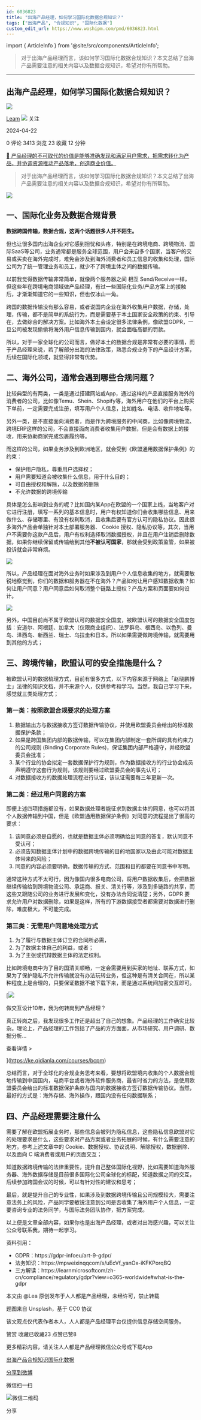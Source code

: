 ```yaml
---
id: 6036823
title: "出海产品经理，如何学习国际化数据合规知识？"
tags: ["出海产品", "合规知识", "国际化数据"]
custom_edit_url: https://www.woshipm.com/pmd/6036823.html
---
```

import { ArticleInfo } from '@site/src/components/ArticleInfo';

<ArticleInfo
    author="Leam"
    authorLink="https://www.woshipm.com/u/660532"
    published="2024-04-22"
    views={3413}
    comments={0}
    collects={23}
/>

> 对于出海产品经理而言，该如何学习国际化数据合规知识？本文总结了出海产品需要注意的相关内容以及数据合规知识，希望对你有所帮助。

---

## 出海产品经理，如何学习国际化数据合规知识？

[![](https://static.woshipm.com/view/woshipm_api_def_20231116130538_3546.jpg?imageView2/1/w/72/h/72/q/100)](https://www.woshipm.com/u/660532)

[Leam](https://www.woshipm.com/u/660532) ![](https://static.woshipm.com/tag/1101_1@2x.png) 关注

2024-04-22

0 评论 3413 浏览 23 收藏 12 分钟

[🔗 产品经理的不可取代的价值是能够准确发现和满足用户需求，把需求转化为产品，并协调资源推动产品落地，创造商业价值。](https://ke.qidianla.com/courses/90pm)

> 对于出海产品经理而言，该如何学习国际化数据合规知识？本文总结了出海产品需要注意的相关内容以及数据合规知识，希望对你有所帮助。

![](https://image.woshipm.com/2023/04/14/a1997136-da9e-11ed-aee8-00163e0b5ff3.png)

## 一、国际化业务及数据合规背景

**数据跨国传输，数据合规，这两个话题很多人并不陌生。**

但也让很多国内出海企业对它感到担忧和头疼，特别是在跨境电商、跨境物流、国际SaaS等公司，业务通常都是服务全球范围，用户会来自多个国家，当客户的交易或买卖在海外完成时，难免会涉及到海外消费者和员工信息的收集和处理，国际公司为了统一管理业务和员工，就少不了跨境主体之间的数据传输。

以前我觉得数据传输非常简单，就像两个服务器之间 相互 Send/Receive一样，但这些年在跨境电商领域做产品经理，有过一些国际化业务/产品方案上的接触后，才渐渐知道它的一些知识，但也仅冰山一角。

跨国的数据传输没有那么容易，或者说国内企业在海外收集用户数据，存储，处理，传输，都不是简单的系统行为，而是需要基于本土国家安全政策的约束、引导在，去做综合的解决方案。比如海外本土会设定很多法律条例，像欧盟GDPR，一旦公司被发现偷偷将海外用户信息传输到国内，就会面临高额的罚款。

所以，对于一家全球化的公司而言，做好本土的数据合规是非常有必要的事情，而于产品经理来说，若了解部分出海的法律政策，熟悉合规业务下的产品设计方案，后续在国际化领域，就显得非常有优势。

## 二、海外公司，通常会遇到哪些合规问题？

比较典型的有两类，一类是通过搭建网站或App，通过这样的产品直接服务海外的消费者的公司，比如像Temu、Shein、Shopify等，海外用户在他们的平台上购买下单前，一定需要完成注册，填写用户个人信息，比如姓名、电话、收件地址等。

另外一类，是不直接面向消费者，而是作为跨境服务的中间商，比如像跨境物流、跨境ERP这样的公司，不会直接面向消费者收集用户数据，但是会有数据上的接收，用来协助商家完成包裹履约等。

而这样的公司，如果业务涉及到欧洲地区，就会受到《欧盟通用数据保护条例》的约束：

*   保护用户隐私，尊重用户选择权；
*   用户需要知道会被收集什么信息，用于什么目的；
*   可自由授权和解除，以及数据的删除
*   不允许数据的跨境传输

具体是怎么影响到业务的呢？比如国内某App在欧盟的一个国家上线，当地客户对它进行注册，填写一系列的基本信息时，用户有权知道你们会收集哪些信息、用来做什么、存储哪里、有没有权利取消，且收集后要有官方认可的隐私协议。因此很多海外产品会单独针对本土部署服务器、 Cookie 授权、隐私协议等，其次，当用户不需要你这款产品后，用户有权利选择取消数据授权，并且在用户注销后删除数据，如果你继续保留或传输给到其他**不被认可国家**，那就会受到政策监管，如果被投诉就会非常麻烦。

![](https://image.woshipm.com/2024/04/20/9fbf227c-fecc-11ee-a729-00163e0b5ff3.png)

所以，产品经理在面对海外业务时如果涉及到用户个人信息收集的地方，就需要敏锐地察觉到，你们的数据和服务器在不在海外？产品如何让用户感知数据收集？如何让用户同意？用户同意后如何取消整个链路上授权？产品方案和页面要如何设计。

![](https://image.woshipm.com/2024/04/20/9ff2359a-fecc-11ee-a7e6-00163e0b5ff3.png)

另外，中国目前尚不属于欧盟认可的数据安全国度，被欧盟认可的数据安全国度包括：安道尔、阿根廷、加拿大（仅限商业组织）、法罗群岛、根西岛、以色列、曼岛、泽西岛、新西兰、瑞士、乌拉圭和日本。所以如果需要做跨境传输，就需要用到其他的方式；

## 三、跨境传输，欧盟认可的安全措施是什么？

被欧盟认可的数据梳理方式，目前有很多方式，以下内容来源于网络上「赵晓鹏博士」法律的知识文档，并不来源个人，仅供参考和学习。当然，我自己学习下来，感觉就三类处理方式；

### 第一类：按照欧盟合规要求的处理方案

1.  数据输出方与数据接收方签订数据传输协议，并使用欧盟委员会给出的标准数据保护条款；
2.  如果是跨国集团内部的数据传输，可以在集团内部制定一套所谓的具有约束力的公司规则 (Binding Corporate Rules)，保证集团内部严格遵守，并经欧盟委员会批准；
3.  某个行业的协会拟定一套数据保护行为规则，作为数据接收方的行业协会成员声明遵守这套行为规则，该规则要经过欧盟委员会的事先认可；
4.  对数据接收方的数据处理流程进行认证，该认证需要每三年更新一次。

### 第二类：经过用户同意的方案

即便上述四项措施都没有，如果数据处理者能征求到数据主体的同意，也可以将其个人数据传输到中国，但是《欧盟通用数据保护条例》对同意的流程提出了很高的要求：

1.  该同意必须是自愿的，也就是数据主体必须明确给出同意的答复，默认同意不受认可；
2.  必须告知数据主体计划中的数据跨境传输的目的地国家以及由此可能对数据主体带来的风险；
3.  同意的内容必须要明确，数据传输的方式、范围和目的都要在同意书中写明。

通常这种方式不太可行，因为像国内很多电商公司，将用户数据收集后，会把数据继续传输给到跨境物流公司、承运商、报关、清关行等，涉及到多链路的共享，而这些又跟随公司的业务进行发展和变化，没有办法合同说清楚；另外，GDPR 要求允许用户对数据删除，如果是这样，所有的下游数据接受者都需要对数据进行删除，难度极大，不可能完成。

### 第三类：无需用户同意地处理方式

1.  为了履行与数据主体订立的合同所必需，
2.  为了数据主体自己的利益，或者；
3.  为了主张或抗辩数据主体的法定权利。

比如跨境电商中为了目的国清关顺畅，一定会需要用到买家的地址、联系方式，如果为了保护隐私不允许传输就没有办法玩转业务，但这种是有清关合同在，所以某种程度上是合理的，只要保证数据不被下载下来，而是通过系统间加密交互即可。

[![](https://image.woshipm.com/2023/08/02/769bf6f4-30e6-11ee-b3cb-00163e0b5ff3.png)

做交互设计10年，我为何转岗到产品经理？

真正转岗之后，我发现很多工作还是超出了自己的想象。产品经理的工作确实比较杂。理论上，产品经理的工作包括了产品的方方面面，从市场研究、用户调研、数据分析...

查看详情 >

](https://ke.qidianla.com/courses/bcpm)

总结而言，对于全球化的合规业务思考来看，要想将欧盟境内收集的个人数据合规地传输到中国国内，电商平台或者海外软件服务商，最省时省力的方法，是使用欧盟委员会给出的标准数据保护条款与国内的数据接收方签订数据传输协议。当然，最好的方式是：海外存储、海外操作，跟国内没有任何数据联系；

## 四、产品经理需要注意什么

需要了解在欧盟拓展业务时，那些信息会被列为隐私信息，这些隐私信息欧盟对它的处理要求是什么，这些要求对产品方案或者业务拓展的时候，有什么需要注意的地方。参考上述文章中的 Cookie、数据授权、协议说明、解除授权，数据删除、以及面向 C 端消费者或用户的页面交互；

知道数据跨境传输的法律重要性，提升自己整体国际化视野，比如需要知道海外服务器、海外数据存储是目前很多国际化公司全球化的标配，知道数据之间的交互，后续参加跨国会议的时候，可以有针对性的建议和思考；

最后，就是提升自己的专业性，如果涉及到数据跨境传输且公司规模较大，需要注意法务上的风险，产品同学要敏锐注意到公司是否收集了海外用户个人信息，一定要咨询专业的法务同学，与国际法务团队协作，把方案完成。

以上便是文章全部内容，如果你也是出海产品经理，或者对出海感兴趣，可以关注公众号联系我，期待一起学习。

资料引用：

*   GDPR：https://gdpr-infoeu/art-9-gdpr/
*   法务知识：https://mpweixinqqcom/s/uEcVf\_yanOx-iKFKPorqBQ
*   三方解读：https://learnmicrosoftcom/zh-cn/compliance/regulatory/gdpr?view=o365-worldwide#what-is-the-gdpr

本文由 @Lea 原创发布于人人都是产品经理，未经许可，禁止转载

题图来自 Unsplash，基于 CC0 协议

该文观点仅代表作者本人，人人都是产品经理平台仅提供信息存储空间服务。

赞赏 收藏已收藏23 点赞已赞8

更多精彩内容，请关注人人都是产品经理微信公众号或下载App

[出海产品](https://www.woshipm.com/tag/%e5%87%ba%e6%b5%b7%e4%ba%a7%e5%93%81)[合规知识](https://www.woshipm.com/tag/%e5%90%88%e8%a7%84%e7%9f%a5%e8%af%86)[国际化数据](https://www.woshipm.com/tag/%e5%9b%bd%e9%99%85%e5%8c%96%e6%95%b0%e6%8d%ae)

[分享到微博](https://service.weibo.com/share/share.php?appkey=2775287854&title=出海产品经理，如何学习国际化数据合规知识？&url=https://www.woshipm.com/pmd/6036823.html&pic=https://image.woshipm.com/2023/04/14/a1997136-da9e-11ed-aee8-00163e0b5ff3.png)

微信扫一扫

![微信二维码](https://api.pwmqr.com/qrcode/create/?url=https://www.woshipm.com/pmd/6036823.html)

分享